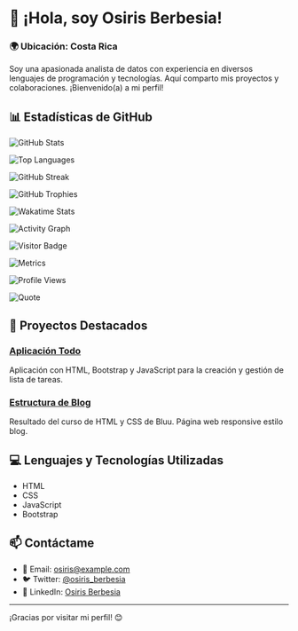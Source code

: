 # 👋 ¡Hola, soy Osiris Berbesia!

### 🌍 Ubicación: Costa Rica

Soy una apasionada analista de datos con experiencia en diversos lenguajes de programación y tecnologías. Aquí comparto mis proyectos y colaboraciones. ¡Bienvenido(a) a mi perfil!

## 📊 Estadísticas de GitHub

![GitHub Stats](https://github-readme-stats.vercel.app/api?username=osirisberbesia&theme=radical&show_icons=true&bg_color=000000&title_color=FF00FF&text_color=00FFFF&icon_color=FFFF00)

![Top Languages](https://github-readme-stats.vercel.app/api/top-langs/?username=osirisberbesia&theme=radical&layout=compact&bg_color=000000&title_color=FF00FF&text_color=00FFFF&icon_color=FFFF00)

![GitHub Streak](https://github-readme-streak-stats.herokuapp.com/?user=osirisberbesia&theme=radical&background=000000&border=FF00FF&stroke=00FFFF&fire=FFFF00&ring=FFFF00)

![GitHub Trophies](https://github-profile-trophy.vercel.app/?username=osirisberbesia&theme=radical&background=000000&title=FF00FF&text=00FFFF&icon=FFFF00)

![Wakatime Stats](https://github-readme-stats.vercel.app/api/wakatime?username=osirisberbesia&theme=radical&bg_color=000000&title_color=FF00FF&text_color=00FFFF&icon_color=FFFF00)

![Activity Graph](https://activity-graph.herokuapp.com/graph?username=osirisberbesia&theme=radical&bg_color=000000&title_color=FF00FF&line=FFFF00&point=00FFFF)

![Visitor Badge](https://visitor-badge.glitch.me/badge?page_id=osirisberbesia.osirisberbesia)

![Metrics](https://metrics.lecoq.io/osirisberbesia?theme=radical&bg_color=000000&title_color=FF00FF&text_color=00FFFF&icon_color=FFFF00)

![Profile Views](https://komarev.com/ghpvc/?username=osirisberbesia&color=FF00FF&style=flat)

![Quote](https://quotes-github-readme.vercel.app/api?type=horizontal&theme=radical&bg_color=000000&title_color=FF00FF&text_color=00FFFF&icon_color=FFFF00)

## 🚀 Proyectos Destacados

### [Aplicación Todo](https://github.com/osirisberbesia/app_todo_basic)
Aplicación con HTML, Bootstrap y JavaScript para la creación y gestión de lista de tareas.

### [Estructura de Blog](https://github.com/osirisberbesia/blog_structure)
Resultado del curso de HTML y CSS de Bluu. Página web responsive estilo blog.

## 💻 Lenguajes y Tecnologías Utilizadas
- HTML
- CSS
- JavaScript
- Bootstrap

## 📫 Contáctame
- 📧 Email: [osiris@example.com](mailto:osiris@example.com)
- 🐦 Twitter: [@osiris_berbesia](https://twitter.com/osiris_berbesia)
- 💼 LinkedIn: [Osiris Berbesia](https://linkedin.com/in/osirisberbesia)

---

¡Gracias por visitar mi perfil! 😊
